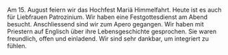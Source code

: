 Am 15. August feiern wir das Hochfest Mariä Himmelfahrt. Heute ist es auch für Liebfrauen Patrozinium. Wir haben eine Festgottesdienst am Abend besucht. Anschliessend sind wir zum Apero gegangen. Wir haben mit Priestern auf Englisch über ihre Lebensgeschichte gesprochen. Sie waren freundlich, offen und einladend. Wir sind sehr dankbar, um integriert zu fühlen. 
